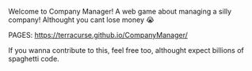 Welcome to Company Manager! A web game about managing a silly company!
Althought you cant lose money :sob:

PAGES: https://terracurse.github.io/CompanyManager/

If you wanna contribute to this, feel free too, althought expect billions of spaghetti code.